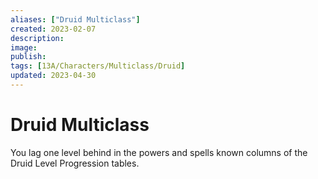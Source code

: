 ```yaml
---
aliases: ["Druid Multiclass"]
created: 2023-02-07
description: 
image: 
publish: 
tags: [13A/Characters/Multiclass/Druid]
updated: 2023-04-30
---
```

# Druid Multiclass

You lag one level behind in the powers and spells known columns of the
Druid Level Progression tables.
